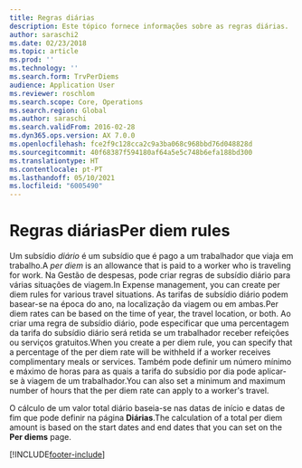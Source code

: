 ```yaml
---
title: Regras diárias
description: Este tópico fornece informações sobre as regras diárias.
author: saraschi2
ms.date: 02/23/2018
ms.topic: article
ms.prod: ''
ms.technology: ''
ms.search.form: TrvPerDiems
audience: Application User
ms.reviewer: roschlom
ms.search.scope: Core, Operations
ms.search.region: Global
ms.author: saraschi
ms.search.validFrom: 2016-02-28
ms.dyn365.ops.version: AX 7.0.0
ms.openlocfilehash: fce2f9c128cca2c9a3ba068c968bbd76d048828d
ms.sourcegitcommit: 40f68387f594180af64a5e5c748b6efa188bd300
ms.translationtype: HT
ms.contentlocale: pt-PT
ms.lasthandoff: 05/10/2021
ms.locfileid: "6005490"
---
```

# <a name="per-diem-rules"></a><span data-ttu-id="6460b-103">Regras diárias</span><span class="sxs-lookup"><span data-stu-id="6460b-103">Per diem rules</span></span>

<span data-ttu-id="6460b-104">Um subsídio *diário* é um subsídio que é pago a um trabalhador que viaja em trabalho.</span><span class="sxs-lookup"><span data-stu-id="6460b-104">A *per diem* is an allowance that is paid to a worker who is traveling for work.</span></span> <span data-ttu-id="6460b-105">Na Gestão de despesas, pode criar regras de subsídio diário para várias situações de viagem.</span><span class="sxs-lookup"><span data-stu-id="6460b-105">In Expense management, you can create per diem rules for various travel situations.</span></span> <span data-ttu-id="6460b-106">As tarifas de subsídio diário podem basear-se na época do ano, na localização da viagem ou em ambas.</span><span class="sxs-lookup"><span data-stu-id="6460b-106">Per diem rates can be based on the time of year, the travel location, or both.</span></span> <span data-ttu-id="6460b-107">Ao criar uma regra de subsídio diário, pode especificar que uma percentagem da tarifa do subsídio diário será retida se um trabalhador receber refeições ou serviços gratuitos.</span><span class="sxs-lookup"><span data-stu-id="6460b-107">When you create a per diem rule, you can specify that a percentage of the per diem rate will be withheld if a worker receives complimentary meals or services.</span></span> <span data-ttu-id="6460b-108">Também pode definir um número mínimo e máximo de horas para as quais a tarifa do subsídio por dia pode aplicar-se à viagem de um trabalhador.</span><span class="sxs-lookup"><span data-stu-id="6460b-108">You can also set a minimum and maximum number of hours that the per diem rate can apply to a worker's travel.</span></span>

<span data-ttu-id="6460b-109">O cálculo de um valor total diário baseia-se nas datas de início e datas de fim que pode definir na página **Diárias**.</span><span class="sxs-lookup"><span data-stu-id="6460b-109">The calculation of a total per diem amount is based on the start dates and end dates that you can set on the **Per diems** page.</span></span>


[!INCLUDE[footer-include](../includes/footer-banner.md)]